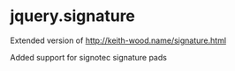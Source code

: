 # jquery.signature

Extended version of http://keith-wood.name/signature.html

Added support for signotec signature pads
